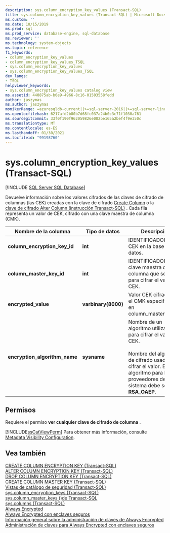 ```yaml
---
description: sys.column_encryption_key_values (Transact-SQL)
title: sys.column_encryption_key_values (Transact-SQL) | Microsoft Docs
ms.custom: ''
ms.date: 10/15/2019
ms.prod: sql
ms.prod_service: database-engine, sql-database
ms.reviewer: ''
ms.technology: system-objects
ms.topic: reference
f1_keywords:
- column_encryption_key_values
- column_encryption_key_values_TSQL
- sys.column_encryption_key_values
- sys.column_encryption_key_values_TSQL
dev_langs:
- TSQL
helpviewer_keywords:
- sys.column_encryption_key_values catalog view
ms.assetid: 440875ab-b0e9-4966-8c16-01503558fedd
author: jaszymas
ms.author: jaszymas
monikerRange: =azuresqldb-current||>=sql-server-2016||>=sql-server-linux-2017||=azuresqldb-mi-current
ms.openlocfilehash: 6217afd2b80b7d68fc037a24b0c3c71f1030a761
ms.sourcegitcommit: 33f0f190f962059826e002be165a2bef4f9e350c
ms.translationtype: MT
ms.contentlocale: es-ES
ms.lasthandoff: 01/30/2021
ms.locfileid: "99198760"
---
```

# <a name="syscolumn_encryption_key_values-transact-sql"></a>sys.column_encryption_key_values (Transact-SQL)
[!INCLUDE [SQL Server SQL Database](../../includes/applies-to-version/sql-asdb.md)]

  Devuelve información sobre los valores cifrados de las claves de cifrado de columnas (las CEK) creadas con la clave de cifrado [Create Column](../../t-sql/statements/create-column-encryption-key-transact-sql.md) o la [clave de cifrado Alter Column &#40;instrucción Transact-SQL&#41;](../../t-sql/statements/alter-column-encryption-key-transact-sql.md) . Cada fila representa un valor de CEK, cifrado con una clave maestra de columna (CMK).  
  
|Nombre de la columna|Tipo de datos|Descripción|  
|-----------------|---------------|-----------------|  
|**column_encryption_key_id**|**int**|IDENTIFICADOR del CEK en la base de datos.|  
|**column_master_key_id**|**int**|IDENTIFICADOR de la clave maestra de columna que se usó para cifrar el valor de CEK.|  
|**encrypted_value**|**varbinary(8000)**|Valor CEK cifrado con el CMK especificado en column_master_key_id.|  
|**encryption_algorithm_name**|**sysname**|Nombre de un algoritmo utilizado para cifrar el valor de CEK.<br /><br /> Nombre del algoritmo de cifrado usado para cifrar el valor. El algoritmo para los proveedores de sistema debe ser  **RSA_OAEP**.|  
  
## <a name="permissions"></a>Permisos  
 Requiere el permiso **ver cualquier clave de cifrado de columna** .  
  
 [!INCLUDE[ssCatViewPerm](../../includes/sscatviewperm-md.md)] Para obtener más información, consulte [Metadata Visibility Configuration](../../relational-databases/security/metadata-visibility-configuration.md).  
  
## <a name="see-also"></a>Vea también  
 [CREATE COLUMN ENCRYPTION KEY &#40;Transact-SQL&#41;](../../t-sql/statements/create-column-encryption-key-transact-sql.md)   
 [ALTER COLUMN ENCRYPTION KEY &#40;Transact-SQL&#41;](../../t-sql/statements/alter-column-encryption-key-transact-sql.md)   
 [DROP COLUMN ENCRYPTION KEY &#40;Transact-SQL&#41;](../../t-sql/statements/drop-column-encryption-key-transact-sql.md)   
 [CREATE COLUMN MASTER KEY &#40;Transact-SQL&#41;](../../t-sql/statements/create-column-master-key-transact-sql.md)   
 [Vistas de catálogo de seguridad &#40;Transact-SQL&#41;](../../relational-databases/system-catalog-views/security-catalog-views-transact-sql.md)   
 [sys.column_encryption_keys  &#40;Transact-SQL&#41;](../../relational-databases/system-catalog-views/sys-column-encryption-keys-transact-sql.md)   
 [sys.column_master_keys &#40;&#41;de Transact-SQL ](../../relational-databases/system-catalog-views/sys-column-master-keys-transact-sql.md)   
 [sys.columns &#40;Transact-SQL&#41;](../../relational-databases/system-catalog-views/sys-columns-transact-sql.md)   
 [Always Encrypted](../../relational-databases/security/encryption/always-encrypted-database-engine.md)   
 [Always Encrypted con enclaves seguros](../../relational-databases/security/encryption/always-encrypted-enclaves.md)   
 [Información general sobre la administración de claves de Always Encrypted](../../relational-databases/security/encryption/overview-of-key-management-for-always-encrypted.md)   
 [Administración de claves para Always Encrypted con enclaves seguros](../../relational-databases/security/encryption/always-encrypted-enclaves-manage-keys.md)   

  
  
